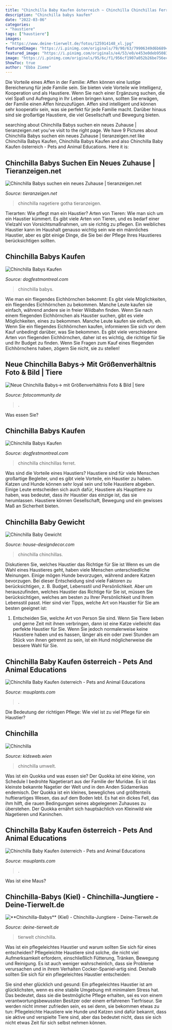 ```yaml
---
title: "Chinchilla Baby Kaufen österreich ~ Chinchilla Chinchillas Ferret"
description: "Chinchilla babys kaufen"
date: "2022-03-06"
categories:
- "haustiere"
tags: ["haustiere"]
images:
- "https://www.deine-tierwelt.de/fotos/125914148_xl.jpg"
featuredImage: "https://i.pinimg.com/originals/79/90/63/79906349d6b6894de2159aa2b6e89a17.jpg"
featured_image: "https://i.pinimg.com/originals/e4/53/e0/e453e0deb95083a6cfc1085c5f868ba4.jpg"
image: "https://i.pinimg.com/originals/95/6c/f1/956cf1907a052b26be756ec1a14d6e76.jpg"
ShowToc: true
author: "Ebba Zieme"
---
```



Die Vorteile eines Affen in der Familie: Affen können eine lustige Bereicherung für jede Familie sein. Sie bieten viele Vorteile wie Intelligenz, Kooperation und als Haustiere.
Wenn Sie nach einer Ergänzung suchen, die viel Spaß und Aufregung in Ihr Leben bringen kann, sollten Sie erwägen, der Familie einen Affen hinzuzufügen. Affen sind intelligent und können sehr kooperativ sein, was sie perfekt für jede Familie macht. Darüber hinaus sind sie großartige Haustiere, die viel Gesellschaft und Bewegung bieten.

	

		
searching about Chinchilla Babys suchen ein neues Zuhause | tieranzeigen.net you've visit to the right page. We have 9 Pictures about Chinchilla Babys suchen ein neues Zuhause | tieranzeigen.net like Chinchilla Babys Kaufen, Chinchilla Babys Kaufen and also Chinchilla Baby Kaufen österreich - Pets and Animal Educations. Here it is:
		
    
## Chinchilla Babys Suchen Ein Neues Zuhause | Tieranzeigen.net

<img loading=lazy src="https://www.tieranzeigen.net/export/yjcghkSIMGv4.JPG" onerror="this.onerror=null;this.src='https://tse4.mm.bing.net/th?id=OIP.PGPXWqagd6SoyYuSsL2jJQHaFj&amp;pid=15.1';" alt="Chinchilla Babys suchen ein neues Zuhause | tieranzeigen.net">

_Source: tieranzeigen.net_

>chinchilla nagetiere gotha tieranzeigen. 

	

Tierarten: Wie pflegt man ein Haustier?
Arten von Tieren: Wie man sich um ein Haustier kümmert. Es gibt viele Arten von Tieren, und es bedarf einer Vielzahl von Vorsichtsmaßnahmen, um sie richtig zu pflegen. Ein weibliches Haustier kann im Haushalt genauso wichtig sein wie ein männliches Haustier, aber es gibt einige Dinge, die Sie bei der Pflege Ihres Haustieres berücksichtigen sollten.

    
## Chinchilla Babys Kaufen

<img loading=lazy src="http://media-cache-ak0.pinimg.com/736x/10/ef/36/10ef36ad53b7b995c9c8cc4fafd93de7.jpg" onerror="this.onerror=null;this.src='https://tse3.mm.bing.net/th?id=OIP.eY318IrZHJcv0LMQxdPyvgHaFh&amp;pid=15.1';" alt="Chinchilla Babys Kaufen">

_Source: dogfestmontreal.com_

>chinchilla babys. 

	

Wie man ein fliegendes Eichhörnchen bekommt: Es gibt viele Möglichkeiten, ein fliegendes Eichhörnchen zu bekommen. Manche Leute kaufen sie einfach, während andere sie in freier Wildbahn finden.
Wenn Sie nach einem fliegenden Eichhörnchen als Haustier suchen, gibt es viele Möglichkeiten, eines zu bekommen. Manche Leute kaufen sie einfach, eh. Wenn Sie ein fliegendes Eichhörnchen kaufen, informieren Sie sich vor dem Kauf unbedingt darüber, was Sie bekommen. Es gibt viele verschiedene Arten von fliegenden Eichhörnchen, daher ist es wichtig, die richtige für Sie und Ihr Budget zu finden. Wenn Sie Fragen zum Kauf eines fliegenden Eichhörnchens haben, zögern Sie nicht, sie zu stellen!

    
## Neue Chinchilla Babys-&gt; Mit Größenverhältnis Foto &amp; Bild | Tiere

<img loading=lazy src="http://img.fotocommunity.com/neue-chinchilla-babys-mit-groessenverhaeltnis-06b1950c-11d3-4905-8827-607a5567faec.jpg?height=1080" onerror="this.onerror=null;this.src='https://tse4.mm.bing.net/th?id=OIP.cKO7c0CV3Jh0nbs1hTposwHaFd&amp;pid=15.1';" alt="Neue Chinchilla Babys-&gt; mit Größenverhältnis Foto &amp; Bild | tiere">

_Source: fotocommunity.de_

>. 

	

Was essen Sie?

    
## Chinchilla Babys Kaufen

<img loading=lazy src="https://i.pinimg.com/originals/89/40/76/8940769655e96bf1ad5f87cb03c33916.jpg" onerror="this.onerror=null;this.src='https://tse1.mm.bing.net/th?id=OIP.9UEG_mohRjExsr1TjP8HqAHaFj&amp;pid=15.1';" alt="Chinchilla Babys Kaufen">

_Source: dogfestmontreal.com_

>chinchilla chinchillas ferret. 

	

Was sind die Vorteile eines Haustiers?
Haustiere sind für viele Menschen großartige Begleiter, und es gibt viele Vorteile, ein Haustier zu haben. Katzen und Hunde können sehr loyal sein und tolle Haustiere abgeben. Einige Leute entscheiden sich auch dafür, Haustiere als Haupttiere zu haben, was bedeutet, dass ihr Haustier das einzige ist, das sie herumlassen. Haustiere können Gesellschaft, Bewegung und ein gewisses Maß an Sicherheit bieten.

    
## Chinchilla Baby Gewicht

<img loading=lazy src="https://i.pinimg.com/originals/95/6c/f1/956cf1907a052b26be756ec1a14d6e76.jpg" onerror="this.onerror=null;this.src='https://tse4.mm.bing.net/th?id=OIP.0tjCLdBoi5HGfdff8rPVnQHaFP&amp;pid=15.1';" alt="Chinchilla Baby Gewicht">

_Source: house-designdecor.com_

>chinchilla chinchillas. 

	

Diskutieren Sie, welches Haustier das Richtige für Sie ist
Wenn es um die Wahl eines Haustieres geht, haben viele Menschen unterschiedliche Meinungen. Einige mögen Hunde bevorzugen, während andere Katzen bevorzugen. Bei dieser Entscheidung sind viele Faktoren zu berücksichtigen, z. B. Budget, Lebensstil und Persönlichkeit. Aber um herauszufinden, welches Haustier das Richtige für Sie ist, müssen Sie berücksichtigen, welches am besten zu Ihrer Persönlichkeit und Ihrem Lebensstil passt. Hier sind vier Tipps, welche Art von Haustier für Sie am besten geeignet ist:
1) Entscheiden Sie, welche Art von Person Sie sind. Wenn Sie Tiere lieben und gerne Zeit mit ihnen verbringen, dann ist eine Katze vielleicht das perfekte Haustier für Sie. Wenn Sie jedoch normalerweise keine Haustiere haben und es hassen, länger als ein oder zwei Stunden am Stück von ihnen getrennt zu sein, ist ein Hund möglicherweise die bessere Wahl für Sie.

    
## Chinchilla Baby Kaufen österreich - Pets And Animal Educations

<img loading=lazy src="https://i.pinimg.com/originals/e4/53/e0/e453e0deb95083a6cfc1085c5f868ba4.jpg" onerror="this.onerror=null;this.src='https://tse1.mm.bing.net/th?id=OIP.rpCmCAvWUYplVlhtgEcG4gHaJA&amp;pid=15.1';" alt="Chinchilla Baby Kaufen österreich - Pets and Animal Educations">

_Source: msuplants.com_

>. 

	

Die Bedeutung der richtigen Pflege: Wie viel ist zu viel Pflege für ein Haustier?

    
## Chinchilla

<img loading=lazy src="http://kidsweb.wien/fileadmin/_processed_/8/e/csm_chinchilla_babys_c07f077109.jpg" onerror="this.onerror=null;this.src='https://tse3.mm.bing.net/th?id=OIP.AB3egE9v6SfUncgOmdGTIAAAAA&amp;pid=15.1';" alt="Chinchilla">

_Source: kidsweb.wien_

>chinchilla umwelt. 

	

Was ist ein Quokka und was essen sie?
Der Quokka ist eine kleine, von Schedule I bedrohte Nagetierart aus der Familie der Muridae. Es ist das kleinste bekannte Nagetier der Welt und in den Anden Südamerikas endemisch. Der Quokka ist ein kleines, bewegliches und größtenteils huftierartiges Wesen, das auf dem Boden lebt. Es hat ein dickes Fell, das ihm hilft, die rauen Bedingungen seines abgelegenen Zuhauses zu überstehen. Der Quokka ernährt sich hauptsächlich von Kleinwild wie Nagetieren und Kaninchen.

    
## Chinchilla Baby Kaufen österreich - Pets And Animal Educations

<img loading=lazy src="https://i.pinimg.com/originals/79/90/63/79906349d6b6894de2159aa2b6e89a17.jpg" onerror="this.onerror=null;this.src='https://tse3.mm.bing.net/th?id=OIP.JFTdO6VibFbtljP_7uwjbgHaCo&amp;pid=15.1';" alt="Chinchilla Baby Kaufen österreich - Pets and Animal Educations">

_Source: msuplants.com_

>. 

	

Was ist eine Maus?

    
## **Chinchilla-Babys** (Kiel) - Chinchilla-Jungtiere - Deine-Tierwelt.de

<img loading=lazy src="https://www.deine-tierwelt.de/fotos/125914148_xl.jpg" onerror="this.onerror=null;this.src='https://tse4.mm.bing.net/th?id=OIP.6Tqxbk3ilIvikjI3UNZsbgHaQC&amp;pid=15.1';" alt="**Chinchilla-Babys** (Kiel) - Chinchilla-Jungtiere - Deine-Tierwelt.de">

_Source: deine-tierwelt.de_

>tierwelt chinchilla. 

	

Was ist ein pflegeleichtes Haustier und warum sollten Sie sich für eines entscheiden?
Pflegeleichte Haustiere sind solche, die nicht viel Aufmerksamkeit erfordern, einschließlich Fütterung, Tränken, Bewegung und Reinigung. Es ist auch weniger wahrscheinlich, dass sie Probleme verursachen und in ihrem Verhalten Cocker-Spaniel-artig sind.
Deshalb sollten Sie sich für ein pflegeleichtes Haustier entscheiden:

Sie sind eher glücklich und gesund: Ein pflegeleichtes Haustier ist am glücklichsten, wenn es eine stabile Umgebung mit minimalem Stress hat. Das bedeutet, dass sie die bestmögliche Pflege erhalten, sei es von einem verantwortungsbewussten Besitzer oder einem erfahrenen Tierfriseur. Sie werden nicht immer zufrieden sein, es sei denn, sie bekommen etwas zu tun: Pflegeleichte Haustiere wie Hunde und Katzen sind dafür bekannt, dass sie aktive und verspielte Tiere sind, aber das bedeutet nicht, dass sie sich nicht etwas Zeit für sich selbst nehmen können.

